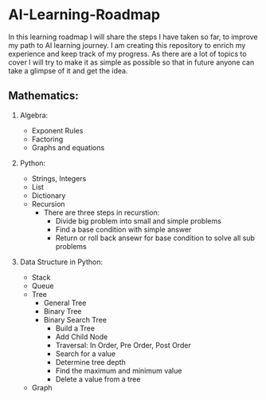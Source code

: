 # AI-Learning-Roadmap

In this learning roadmap I will share the steps I have taken so far, to improve my path to AI learning journey. I am creating this repository to enrich my experience and keep track of my progress. As there are a lot of topics to cover I will try to make it as simple as possible so that in future anyone can take a glimpse of it and get the idea.

## Mathematics:
1. Algebra:
   - Exponent Rules
   - Factoring
   - Graphs and equations
  
2. Python:
      - Strings, Integers
      - List
      - Dictionary
      - Recursion
        + There are three steps in recurstion:
             * Divide big problem into small and simple problems
             * Find a base condition with simple answer
             * Return or roll back ansewr for base condition to solve all sub problems
3. Data Structure in Python:
      - Stack
      - Queue
      - Tree
         * General Tree
         * Binary Tree
         * Binary Search Tree
            + Build a Tree
            + Add Child Node
            + Traversal: In Order, Pre Order, Post Order
            + Search for a value
            + Determine tree depth
            + Find the maximum and minimum value
            + Delete a value from a tree
      - Graph

